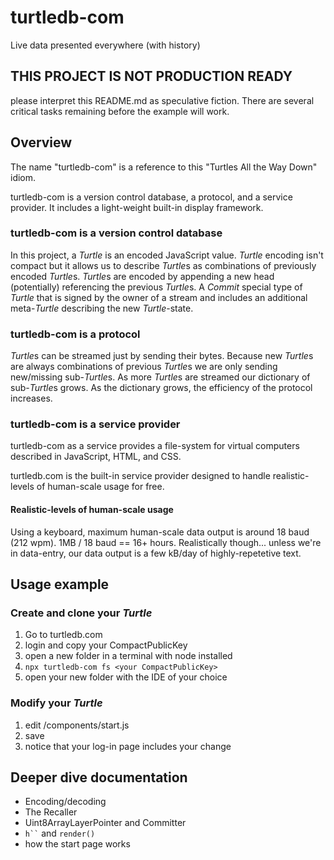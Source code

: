 # turtledb-com
Live data presented everywhere (with history)

## THIS PROJECT IS NOT PRODUCTION READY
please interpret this README.md as speculative fiction. There are several critical tasks remaining before the example will work.

## Overview
The name "turtledb-com" is a reference to this "Turtles All the Way Down" idiom. 

turtledb-com is a version control database, a protocol, and a service provider. 
It includes a light-weight built-in display framework.

### turtledb-com is a version control database

In this project, a *Turtle* is an encoded JavaScript value. 
*Turtle* encoding isn't compact but it allows us to describe *Turtle*s as combinations of previously encoded *Turtle*s. 
*Turtle*s are encoded by appending a new head (potentially) referencing the previous *Turtle*s.
A *Commit* special type of *Turtle* that is signed by the owner of a stream and includes an additional meta-*Turtle* describing the new *Turtle*-state.

### turtledb-com is a protocol

*Turtle*s can be streamed just by sending their bytes.
Because new *Turtle*s are always combinations of previous *Turtle*s we are only sending new/missing sub-*Turtle*s.
As more *Turtle*s are streamed our dictionary of sub-*Turtle*s grows.
As the dictionary grows, the efficiency of the protocol increases.

### turtledb-com is a service provider
turtledb-com as a service provides a file-system for virtual computers described in JavaScript, HTML, and CSS.

turtledb.com is the built-in service provider designed to handle realistic-levels of human-scale usage for free.

#### Realistic-levels of human-scale usage
Using a keyboard, maximum human-scale data output is around 18 baud (212 wpm). 
1MB / 18 baud == 16+ hours. 
Realistically though... unless we're in data-entry, our data output is a few kB/day of highly-repetetive text.

## Usage example

### Create and clone your *Turtle*
1. Go to turtledb.com
1. login and copy your CompactPublicKey
1. open a new folder in a terminal with node installed
1. `npx turtledb-com fs <your CompactPublicKey>`
1. open your new folder with the IDE of your choice

### Modify your *Turtle*
1. edit <your new folder>/components/start.js
1. save
1. notice that your log-in page includes your change

## Deeper dive documentation
* Encoding/decoding
* The Recaller
* Uint8ArrayLayerPointer and Committer
* ``` h`` ``` and `render()`
* how the start page works


